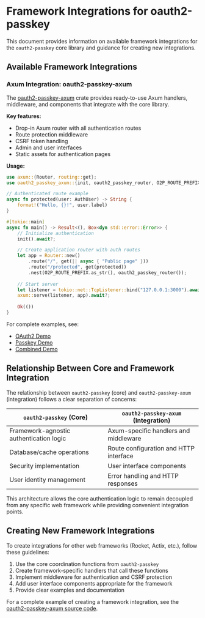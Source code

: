# Framework Integrations for oauth2-passkey

This document provides information on available framework integrations for the `oauth2-passkey` core library and guidance for creating new integrations.

## Available Framework Integrations

### Axum Integration: oauth2-passkey-axum

The [oauth2-passkey-axum](https://crates.io/crates/oauth2-passkey-axum) crate provides ready-to-use Axum handlers, middleware, and components that integrate with the core library.

**Key features:**

* Drop-in Axum router with all authentication routes
* Route protection middleware
* CSRF token handling
* Admin and user interfaces
* Static assets for authentication pages

**Usage:**

```rust
use axum::{Router, routing::get};
use oauth2_passkey_axum::{init, oauth2_passkey_router, O2P_ROUTE_PREFIX, AuthUser};

// Authenticated route example
async fn protected(user: AuthUser) -> String {
    format!("Hello, {}!", user.label)
}

#[tokio::main]
async fn main() -> Result<(), Box<dyn std::error::Error>> {
    // Initialize authentication
    init().await?;

    // Create application router with auth routes
    let app = Router::new()
        .route("/", get(|| async { "Public page" }))
        .route("/protected", get(protected))
        .nest(O2P_ROUTE_PREFIX.as_str(), oauth2_passkey_router());
        
    // Start server
    let listener = tokio::net::TcpListener::bind("127.0.0.1:3000").await?;
    axum::serve(listener, app).await?;
    
    Ok(())
}
```

For complete examples, see:
- [OAuth2 Demo](../demo-oauth2/)
- [Passkey Demo](../demo-passkey/)
- [Combined Demo](../demo01/)

## Relationship Between Core and Framework Integration

The relationship between `oauth2-passkey` (core) and `oauth2-passkey-axum` (integration) follows a clear separation of concerns:

| `oauth2-passkey` (Core) | `oauth2-passkey-axum` (Integration) |
|------------------------|-----------------------------------|
| Framework-agnostic authentication logic | Axum-specific handlers and middleware |
| Database/cache operations | Route configuration and HTTP interface |
| Security implementation | User interface components |
| User identity management | Error handling and HTTP responses |

This architecture allows the core authentication logic to remain decoupled from any specific web framework while providing convenient integration points.

## Creating New Framework Integrations

To create integrations for other web frameworks (Rocket, Actix, etc.), follow these guidelines:

1. Use the core coordination functions from `oauth2-passkey`
2. Create framework-specific handlers that call these functions
3. Implement middleware for authentication and CSRF protection
4. Add user interface components appropriate for the framework
5. Provide clear examples and documentation

For a complete example of creating a framework integration, see the [oauth2-passkey-axum source code](https://github.com/ktaka-ccmp/oauth2-passkey/tree/main/oauth2_passkey_axum).
